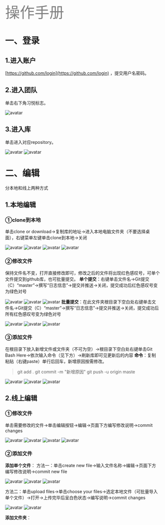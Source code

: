 <font size=7 color=gray face="黑体">操作手册</font>

# 一、登录
## 1.进入账户
[https://github.com/login](https://github.com/login) ，提交用户名密码。
## 2.进入团队
单击右下角习悦标志。

![avatar](images/图片1.png)
## 3.进入库
单击进入对应repository。

![avatar](images/图片2.png)
![avatar](images/图片3.png)

# 二、编辑
分本地和线上两种方式
## 1.本地编辑
### ①clone到本地

单击clone or download→复制库的地址→进入本地电脑文件夹（不要选择桌面），右键菜单左键单击clone到本地→关闭  

![avatar](images/图片4.png)
![avatar](images/图片5.png)
![avatar](images/图片6.png)
![avatar](images/图片7.png)
### ②修改文件
保持文件名不变，打开直接修改即可，修改之后的文件将出现红色感叹号，可单个文件提交到github库，也可批量提交。
**单个提交**：右键单击文件名→Git提交（C）“master”→撰写“日志信息”→提交并推送→关闭，提交成功后红色感叹号变为绿色对号

![avatar](images/图片8.png)
![avatar](images/图片9.png)
![avatar](images/图片10.png)
**批量提交**：在此文件夹根目录下空白处右键单击文件名→Git提交（C）“master”→撰写“日志信息”→提交并推送→关闭，提交成功后所有红色感叹号变为绿色对号

![avatar](images/图片11.png)
![avatar](images/图片12.png)
![avatar](images/图片13.png)

### ③添加文件
在根目录下放入新增文件或文件夹（不可为空）→根目录下空白处右键单击Git Bash Here→依次输入命令（见下方）→刷新库即可见更新后的内容
**命令**：复制粘贴（右键paste）单行后回车，新增原因按需修改。
>git add .
>git commit -m "新增原因"
>git push -u origin maste

![avatar](images/图片14.png)
![avatar](images/图片15.png)
![avatar](images/图片16.png)

## 2.线上编辑
### ①修改文件
单击需要修改的文件→单击编辑按钮→编辑→页面下方编写修改说明→commit changes

![avatar](images/图片17.png)
![avatar](images/图片18.png)
![avatar](images/图片19.png)
![avatar](images/图片20.png)

### ②添加文件
**添加单个文件**：
方法一：单击create new file→输入文件名称→编辑→页面下方编写修改说明→commit new file

![avatar](images/图片21.png)
![avatar](images/图片22.png)
![avatar](images/图片23.png)

方法二：单击upload files→单击choose your files→选定本地文件（可批量导入单个文件）→打开→上传完毕后呈白色状态→编写说明→commit changes

![avatar](images/图片24.png)
![avatar](images/图片25.png)

**添加文件夹**：

